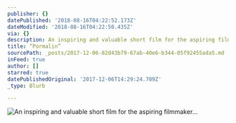 ```yaml
---
publisher: {}
datePublished: '2018-08-16T04:22:52.173Z'
dateModified: '2018-08-16T04:22:50.435Z'
via: {}
description: An inspiring and valuable short film for the aspiring filmmaker...
title: “Pormalin”
sourcePath: _posts/2017-12-06-82d43b79-67ab-40e6-b344-05f92455ada5.md
inFeed: true
author: []
starred: true
datePublishedOriginal: '2017-12-06T14:29:24.709Z'
_type: Blurb

---
```

![An inspiring and valuable short film for the aspiring filmmaker...](https://the-grid-user-content.s3-us-west-2.amazonaws.com/22e332cb-99df-499c-abf9-f87b52fbfb2f.jpg)